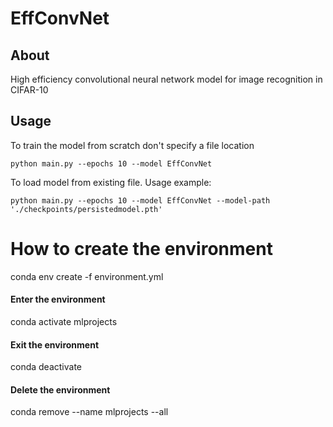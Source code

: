 
# EffConvNet

## About
High efficiency convolutional neural network model for image recognition in CIFAR-10


## Usage
To train the model from scratch don't specify a file location

```
python main.py --epochs 10 --model EffConvNet
```

To load model from existing file. Usage example:
```
python main.py --epochs 10 --model EffConvNet --model-path './checkpoints/persistedmodel.pth'
```


# How to create the environment
conda env create -f environment.yml

#### Enter the environment
conda activate mlprojects

#### Exit the environment
conda deactivate

#### Delete the environment
conda remove --name mlprojects --all

